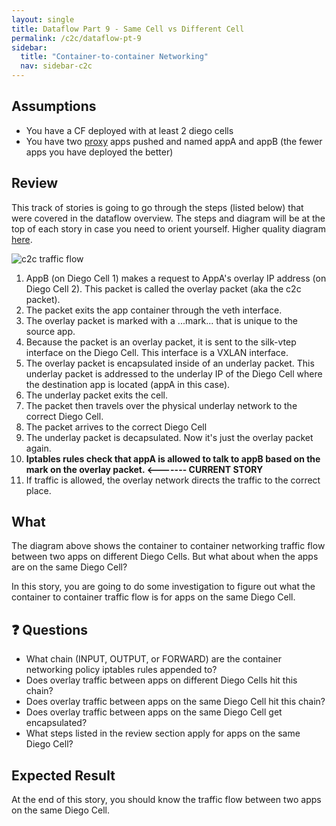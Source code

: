 ```yaml
---
layout: single
title: Dataflow Part 9 - Same Cell vs Different Cell
permalink: /c2c/dataflow-pt-9
sidebar:
  title: "Container-to-container Networking"
  nav: sidebar-c2c
---
```


## Assumptions
- You have a CF deployed with at least 2 diego cells
- You have two
  [proxy](https://github.com/cloudfoundry/cf-networking-release/tree/develop/src/example-apps/proxy)
  apps pushed and named appA and appB (the fewer apps you have deployed the
  better)

## Review
This track of stories is going to go through the steps (listed below) that were
covered in the dataflow overview.  The steps and diagram will be at the top of
each story in case you need to orient yourself. Higher quality diagram
[here](https://storage.googleapis.com/cf-networking-onboarding-images-owned-by-ameowlia/c2c-data-plane.png).

![c2c traffic flow](https://storage.googleapis.com/cf-networking-onboarding-images-owned-by-ameowlia/overlay-underlay-silk-network.png)

1. AppB (on Diego Cell 1) makes a request to AppA's overlay IP address (on
   Diego Cell 2). This packet is called the overlay packet (aka the c2c
   packet).
1. The packet exits the app container through the veth interface.
1. The overlay packet is marked with a ...mark... that is unique to the source
   app.
1. Because the packet is an overlay packet, it is sent to the silk-vtep
   interface on the Diego Cell. This interface is a VXLAN interface.
1. The overlay packet is encapsulated inside of an underlay packet. This
   underlay packet is addressed to the underlay IP of the Diego Cell where the
   destination app is located (appA in this case).
1. The underlay packet exits the cell.
1. The packet then travels over the physical underlay network to the correct
   Diego Cell.
1. The packet arrives to the correct Diego Cell
1. The underlay packet is decapsulated. Now it's just the overlay packet again.
1.  **Iptables rules check that appA is allowed to talk to appB based on the
    mark on the overlay packet.   <------- CURRENT STORY**
1. If traffic is allowed, the overlay network directs the traffic to the
   correct place.

## What

The diagram above shows the container to container networking traffic flow
between two apps on different Diego Cells. But what about when the apps are on
the same Diego Cell?

In this story, you are going to do some investigation to figure out what the
container to container traffic flow is for apps on the same Diego Cell.

## ❓ Questions

* What chain (INPUT, OUTPUT, or FORWARD) are the container networking policy
  iptables rules appended to?
* Does overlay traffic between apps on different Diego Cells hit this chain?
* Does overlay traffic between apps on the same Diego Cell hit this chain?
* Does overlay traffic between apps on the same Diego Cell get encapsulated?
* What steps listed in the review section apply for apps on the same Diego
  Cell?

## Expected Result

At the end of this story, you should know the traffic flow between two apps on
the same Diego Cell.


